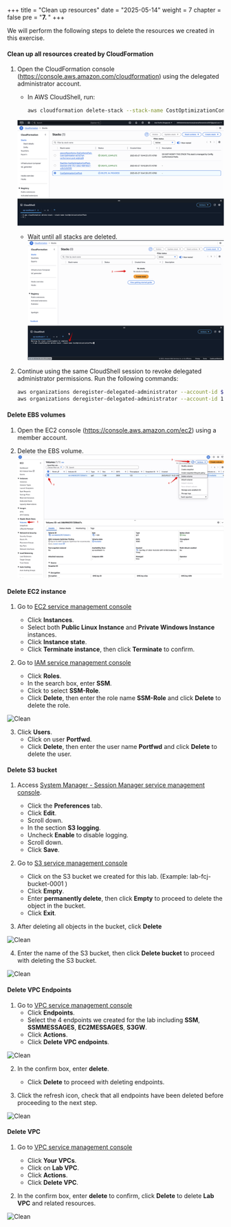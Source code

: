 +++
title = "Clean up resources"
date = "2025-05-14"
weight = 7
chapter = false
pre = "<b>7. </b>"
+++

We will perform the following steps to delete the resources we created in this exercise.

#### Clean up all resources created by CloudFormation

1. Open the CloudFormation console (https://console.aws.amazon.com/cloudformation) using the delegated administrator account.
   - In AWS CloudShell, run:
     ```bash
     aws cloudformation delete-stack --stack-name CostOptimizationConfPack
     ```
   ![CloudFormation stack delete](/images/7.clean/001-clean.png)
   - Wait until all stacks are deleted.
     ![CloudFormation stack delete](/images/7.clean/002-clean.png)

2. Continue using the same CloudShell session to revoke delegated administrator permissions. Run the following commands:

   ```bash
   aws organizations deregister-delegated-administrator --account-id $ACCOUNT_ID --service-principal config-multiaccountsetup.amazonaws.com
   aws organizations deregister-delegated-administrator --account-id 123412341234 --service-principal config.amazonaws.com
   ```

#### Delete EBS volumes

1. Open the EC2 console (https://console.aws.amazon.com/ec2) using a member account.

2. Delete the EBS volume.
   ![EBS volume delete](/images/7.clean/003-clean.png)

#### Delete EC2 instance

1. Go to [EC2 service management console](https://console.aws.amazon.com/ec2/v2/home)
   + Click **Instances**.
   + Select both **Public Linux Instance** and **Private Windows Instance** instances.
   + Click **Instance state**.
   + Click **Terminate instance**, then click **Terminate** to confirm.

2. Go to [IAM service management console](https://console.aws.amazon.com/iamv2/home#/home)
   + Click **Roles**.
   + In the search box, enter **SSM**.
   + Click to select **SSM-Role**.
   + Click **Delete**, then enter the role name **SSM-Role** and click **Delete** to delete the role.

![Clean](/images/6.clean/001-clean.png)

3. Click **Users**.
   + Click on user **Portfwd**.
   + Click **Delete**, then enter the user name **Portfwd** and click **Delete** to delete the user.

#### Delete S3 bucket

1. Access [System Manager - Session Manager service management console](https://console.aws.amazon.com/systems-manager/session-manager).
   + Click the **Preferences** tab.
   + Click **Edit**.
   + Scroll down.
   + In the section **S3 logging**.
   + Uncheck **Enable** to disable logging.
   + Scroll down.
   + Click **Save**.

2. Go to [S3 service management console](https://s3.console.aws.amazon.com/s3/home)
   + Click on the S3 bucket we created for this lab. (Example: lab-fcj-bucket-0001 )
   + Click **Empty**.
   + Enter **permanently delete**, then click **Empty** to proceed to delete the object in the bucket.
   + Click **Exit**.

3. After deleting all objects in the bucket, click **Delete**

![Clean](/images/6.clean/002-clean.png)

4. Enter the name of the S3 bucket, then click **Delete bucket** to proceed with deleting the S3 bucket.

![Clean](/images/6.clean/003-clean.png)

#### Delete VPC Endpoints

1. Go to [VPC service management console](https://console.aws.amazon.com/vpc/home)
   + Click **Endpoints**.
   + Select the 4 endpoints we created for the lab including **SSM**, **SSMMESSAGES**, **EC2MESSAGES**, **S3GW**.
   + Click **Actions**.
   + Click **Delete VPC endpoints**.

![Clean](/images/6.clean/004-clean.png)

2. In the confirm box, enter **delete**.
   + Click **Delete** to proceed with deleting endpoints.

3. Click the refresh icon, check that all endpoints have been deleted before proceeding to the next step.

![Clean](/images/6.clean/005-clean.png)

#### Delete VPC

1. Go to [VPC service management console](https://console.aws.amazon.com/vpc/home)
   + Click **Your VPCs**.
   + Click on **Lab VPC**.
   + Click **Actions**.
   + Click **Delete VPC**.

2. In the confirm box, enter **delete** to confirm, click **Delete** to delete **Lab VPC** and related resources.

![Clean](/images/6.clean/006-clean.png)